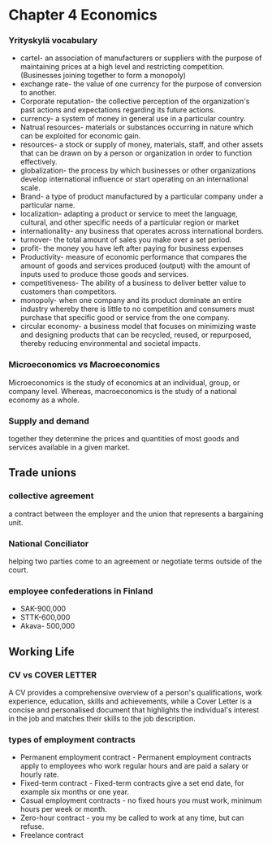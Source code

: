 # Chapter 4 Economics
### Yrityskylä vocabulary
- cartel- an association of manufacturers or suppliers with the purpose of maintaining prices at a high level and restricting competition. (Businesses joining together to form a monopoly)
- exchange rate- the value of one currency for the purpose of conversion to another.
- Corporate reputation- the collective perception of the organization's past actions and expectations regarding its future actions.
- currency- a system of money in general use in a particular country.
- Natrual resources- materials or substances occurring in nature which can be exploited for economic gain.
- resources- a stock or supply of money, materials, staff, and other assets that can be drawn on by a person or organization in order to function effectively.
- globalization- the process by which businesses or other organizations develop international influence or start operating on an international scale.
- Brand- a type of product manufactured by a particular company under a particular name.
- localization- adapting a product or service to meet the language, cultural, and other specific needs of a particular region or market
- internationality- any business that operates across international borders.
- turnover- the total amount of sales you make over a set period.
- profit- the money you have left after paying for business expenses
- Productivity- measure of economic performance that compares the amount of goods and services produced (output) with the amount of inputs used to produce those goods and services.
- competitiveness- The ability of a business to deliver better value to customers than competitors.
- monopoly- when one company and its product dominate an entire industry whereby there is little to no competition and consumers must purchase that specific good or service from the one company.
- circular economy- a business model that focuses on minimizing waste and designing products that can be recycled, reused, or repurposed, thereby reducing environmental and societal impacts.

### Microeconomics vs Macroeconomics
Microeconomics is the study of economics at an individual, group, or company level. Whereas, macroeconomics is the study of a national economy as a whole.
### Supply and demand
together they determine the prices and quantities of most goods and services available in a given market.
## Trade unions
### collective agreement
a contract between the employer and the union that represents a bargaining unit.
### National Conciliator
helping two parties come to an agreement or negotiate terms outside of the court.
### employee confederations in Finland
- SAK-900,000
- STTK-600,000
- Akava- 500,000
## Working Life
### CV vs COVER LETTER
A CV provides a comprehensive overview of a person's qualifications, work experience, education, skills and achievements, while a Cover Letter is a concise and personalised document that highlights the individual's interest in the job and matches their skills to the job description.
### types of employment contracts
- Permanent employment contract - Permanent employment contracts apply to employees who work regular hours and are paid a salary or hourly rate.
- Fixed-term contract - Fixed-term contracts give a set end date, for example six months or one year.
- Casual employment contracts - no fixed hours you must work, minimum hours per week or month.
- Zero-hour contract - you my be called to work at any time, but can refuse.
- Freelance contract
